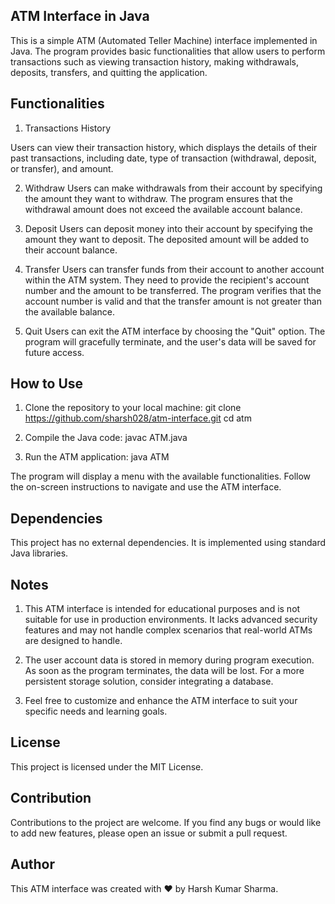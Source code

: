 ## ATM Interface in Java

This is a simple ATM (Automated Teller Machine) interface implemented in Java. The program provides basic functionalities that allow users to perform transactions such as viewing transaction history, making withdrawals, deposits, transfers, and quitting the application.


## Functionalities
1. Transactions History

Users can view their transaction history, which displays the details of their past transactions, including date, type of transaction (withdrawal, deposit, or transfer), and amount.

2. Withdraw
Users can make withdrawals from their account by specifying the amount they want to withdraw. The program ensures that the withdrawal amount does not exceed the available account balance.

3. Deposit
Users can deposit money into their account by specifying the amount they want to deposit. The deposited amount will be added to their account balance.

4. Transfer
Users can transfer funds from their account to another account within the ATM system. They need to provide the recipient's account number and the amount to be transferred. The program verifies that the account number is valid and that the transfer amount is not greater than the available balance.

5. Quit
Users can exit the ATM interface by choosing the "Quit" option. The program will gracefully terminate, and the user's data will be saved for future access.
## How to Use
1. Clone the repository to your local machine:
git clone https://github.com/sharsh028/atm-interface.git
cd atm

2. Compile the Java code:
javac ATM.java

3. Run the ATM application:
java ATM

The program will display a menu with the available functionalities. Follow the on-screen instructions to navigate and use the ATM interface.


## Dependencies
This project has no external dependencies. It is implemented using standard Java libraries.
## Notes
1. This ATM interface is intended for educational purposes and is not suitable for use in production environments. It lacks advanced security features and may not handle complex scenarios that real-world ATMs are designed to handle.

2. The user account data is stored in memory during program execution. As soon as the program terminates, the data will be lost. For a more persistent storage solution, consider integrating a database.

3. Feel free to customize and enhance the ATM interface to suit your specific needs and learning goals.
## License
This project is licensed under the MIT License.
## Contribution
Contributions to the project are welcome. If you find any bugs or would like to add new features, please open an issue or submit a pull request.
## Author
This ATM interface was created with ❤️ by Harsh Kumar Sharma.
